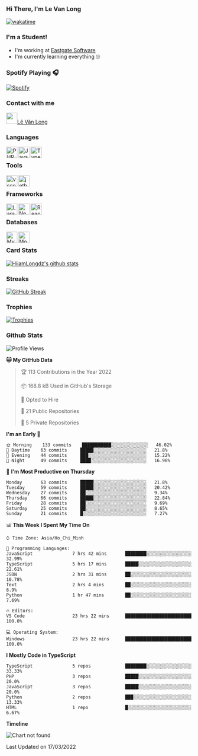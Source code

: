 ### Hi There, I'm Le Van Long 

[![wakatime](https://wakatime.com/badge/user/6843c55a-2a06-4fcd-8ddd-3f4718f8cf4d.svg)](https://wakatime.com/@6843c55a-2a06-4fcd-8ddd-3f4718f8cf4d)

### I'm a Student!
- I'm working at [Eastgate Software](https://eastgate-software.com/)
- I'm currently learning everything 🙄

### Spotify Playing 🎧
[![Spotify](https://spotify-readme-v2-ljjw4c8pd-hiiamlongdz.vercel.app/api/spotify)](https://open.spotify.com/user/312ooo2a5zz44sszdfjmqgjbgmsq)


### Contact with me

[<img src="https://img.icons8.com/dusk/64/000000/facebook-new--v2.png" width="30px"/>Lê Văn Long](https://www.facebook.com/HiiamLongdzz)

### Languages
<img align="left" alt="PHP" src="https://img.icons8.com/dusk/64/000000/php-logo.png" width="30px"/>
<img align="left" alt="JavaScript" src="https://img.icons8.com/dusk/64/000000/javascript.png" width="30px"/>
<img align="left" alt="TypeScript" src="https://img.icons8.com/typescript" width="30px" />
<br />

### Tools
<img align="left" alt="vscode" src="https://img.icons8.com/dusk/64/000000/visual-studio-code-2019.png" width="30px"/>
<img align="left" alt="jetbrain" src="https://camo.githubusercontent.com/8268dcfb76697dd53286590ec9b4385d7a0b89ce/68747470733a2f2f63646e2e6a7364656c6976722e6e65742f6e706d2f73696d706c652d69636f6e734076332f69636f6e732f6a6574627261696e732e737667" width="30px"/>
<br />

### Frameworks
<img align="left" alt="Laravel" src="https://img.icons8.com/ios/50/000000/laravel.png" width="30px"/>
<img align="left" alt="NestJS" src="https://d33wubrfki0l68.cloudfront.net/e937e774cbbe23635999615ad5d7732decad182a/26072/logo-small.ede75a6b.svg" width="30px" />
<img align="left" alt="ReactJS" src="https://img.icons8.com/dusk/64/000000/react.png" width="30px" />
<br />

### Databases
<img align="left" alt="MySQL" src="https://img.icons8.com/ios-filled/50/000000/mysql-logo.png" width="30px"/>
<img align="left" alt="MongoDB" src="https://webimages.mongodb.com/_com_assets/cms/kpo5kblefbjq79065-Horizontal_Default.svg?auto=format%252Ccompress" height="30px" />
<br />

### Card Stats
[![HiiamLongdz's github stats](https://github-readme-stats.vercel.app/api?username=HiiamLongdz&show_icons=true&theme=default)](#CardStats)

### Streaks
[![GitHub Streak](http://github-readme-streak-stats.herokuapp.com?user=HiiamLongdz)](#Streaks)

### Trophies
[![Trophies](https://github-profile-trophy.vercel.app/?username=HiiamLongdz&margin-w=10&theme=discord)](#Trophies)

### Github Stats
<!--START_SECTION:waka-->
![Profile Views](http://img.shields.io/badge/Profile%20Views-4-blue)

**🐱 My GitHub Data** 

> 🏆 113 Contributions in the Year 2022
 > 
> 📦 168.8 kB Used in GitHub's Storage 
 > 
> 💼 Opted to Hire
 > 
> 📜 21 Public Repositories 
 > 
> 🔑 5 Private Repositories  
 > 
**I'm an Early 🐤** 

```text
🌞 Morning    133 commits    ███████████░░░░░░░░░░░░░░   46.02% 
🌆 Daytime    63 commits     █████░░░░░░░░░░░░░░░░░░░░   21.8% 
🌃 Evening    44 commits     ███░░░░░░░░░░░░░░░░░░░░░░   15.22% 
🌙 Night      49 commits     ████░░░░░░░░░░░░░░░░░░░░░   16.96%

```
📅 **I'm Most Productive on Thursday** 

```text
Monday       63 commits     █████░░░░░░░░░░░░░░░░░░░░   21.8% 
Tuesday      59 commits     █████░░░░░░░░░░░░░░░░░░░░   20.42% 
Wednesday    27 commits     ██░░░░░░░░░░░░░░░░░░░░░░░   9.34% 
Thursday     66 commits     █████░░░░░░░░░░░░░░░░░░░░   22.84% 
Friday       28 commits     ██░░░░░░░░░░░░░░░░░░░░░░░   9.69% 
Saturday     25 commits     ██░░░░░░░░░░░░░░░░░░░░░░░   8.65% 
Sunday       21 commits     █░░░░░░░░░░░░░░░░░░░░░░░░   7.27%

```


📊 **This Week I Spent My Time On** 

```text
⌚︎ Time Zone: Asia/Ho_Chi_Minh

💬 Programming Languages: 
JavaScript               7 hrs 42 mins       ████████░░░░░░░░░░░░░░░░░   32.99% 
TypeScript               5 hrs 17 mins       █████░░░░░░░░░░░░░░░░░░░░   22.61% 
JSON                     2 hrs 31 mins       ██░░░░░░░░░░░░░░░░░░░░░░░   10.78% 
Text                     2 hrs 4 mins        ██░░░░░░░░░░░░░░░░░░░░░░░   8.9% 
Python                   1 hr 47 mins        ██░░░░░░░░░░░░░░░░░░░░░░░   7.69%

🔥 Editors: 
VS Code                  23 hrs 22 mins      █████████████████████████   100.0%

💻 Operating System: 
Windows                  23 hrs 22 mins      █████████████████████████   100.0%

```

**I Mostly Code in TypeScript** 

```text
TypeScript               5 repos             ████████░░░░░░░░░░░░░░░░░   33.33% 
PHP                      3 repos             █████░░░░░░░░░░░░░░░░░░░░   20.0% 
JavaScript               3 repos             █████░░░░░░░░░░░░░░░░░░░░   20.0% 
Python                   2 repos             ███░░░░░░░░░░░░░░░░░░░░░░   13.33% 
HTML                     1 repo              █░░░░░░░░░░░░░░░░░░░░░░░░   6.67%

```


**Timeline**

![Chart not found](https://raw.githubusercontent.com/HiiamLongdz/HiiamLongdz/master/charts/bar_graph.png) 


 Last Updated on 17/03/2022
<!--END_SECTION:waka-->
